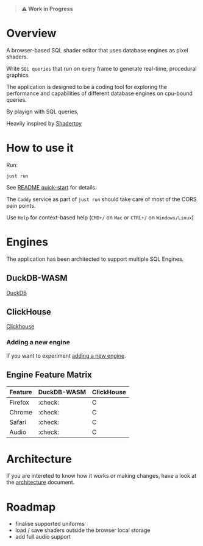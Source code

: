 > **⚠️ Work in Progress**

# Overview

A browser-based SQL shader editor that uses database engines as pixel shaders.

Write `SQL queries` that run on every frame to generate real-time, procedural graphics.

The application is designed to be a coding tool for exploring the performance and capabilities of different database engines on cpu-bound queries.

By playign with SQL queries, 

Heavily inspired by [Shadertoy](https://www.shadertoy.com/)

# How to use it

Run:

 `just run`

See [README quick-start](../README.md#quick-start) for details.

The `Caddy` service as part of `just run` should take care of most of the CORS pain points.

Use `Help` for context-based help (`CMD+/` on `Mac` or `CTRL+/` on `Windows/Linux`)

# Engines

The application has been architected to support multiple SQL Engines.

## DuckDB-WASM
[DuckDB](duckdb_wasm.md)

## ClickHouse
[Clickhouse](clickhouse.md)


### Adding a new engine
If you want to experiment [adding a new engine](adding_a_new_engine.md).

## Engine Feature Matrix

|Feature|DuckDB-WASM|ClickHouse|
|:------|:----------|:---------|
| Firefox| :check: | C |
| Chrome| :check: | C |
| Safari| :check: | C |
| Audio | :check: | C |

# Architecture
If you are intereted to know how it works or making changes, have a look at the [architecture](architecture.md) document.

# Roadmap
- finalise supported uniforms
- load / save shaders outside the browser local storage
- add full audio support